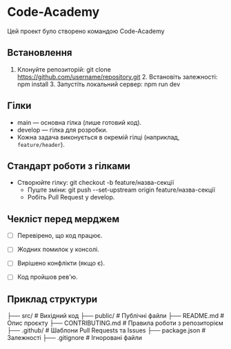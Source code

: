 # Code-Academy
Цей проект було створено командою Code-Academy

## Встановлення
1. Клонуйте репозиторій:
     git clone https://github.com/username/repository.git
   2. Встановіть залежності:
     npm install
   3. Запустіть локальний сервер:
     npm run dev
   
## Гілки
- main — основна гілка (лише готовий код).
- develop — гілка для розробки.
- Кожна задача виконується в окремій гілці (наприклад, `feature/header`).

## Стандарт роботи з гілками
- Створюйте гілку:
   git checkout -b feature/назва-секції
  - Пуште зміни:
   git push --set-upstream origin feature/назва-секції
  - Робіть Pull Request у develop.

## Чекліст перед мерджем
- [ ] Перевірено, що код працює.
- [ ] Жодних помилок у консолі.
- [ ] Вирішено конфлікти (якщо є).
- [ ] Код пройшов рев'ю.


## Приклад структури
├── src/                # Вихідний код
├── public/             # Публічні файли
├── README.md           # Опис проєкту
├── CONTRIBUTING.md     # Правила роботи з репозиторієм
├── .github/            # Шаблони Pull Requests та Issues
├── package.json        # Залежності
├── .gitignore          # Ігноровані файли